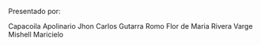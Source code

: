 Presentado por:

Capacoila Apolinario Jhon Carlos
Gutarra Romo Flor de Maria
Rivera Varge Mishell Maricielo

